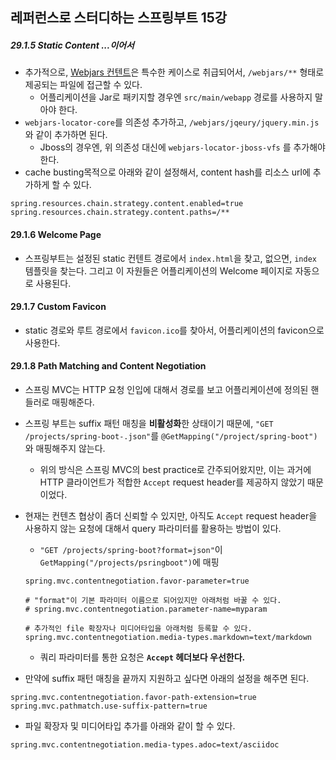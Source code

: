 ## 레퍼런스로 스터디하는 스프링부트 15강

##### 29.1.5 Static Content ...이어서

* 추가적으로, [Webjars 컨텐트](https://www.webjars.org/)은 특수한 케이스로 취급되어서, `/webjars/**` 형태로 제공되는 파일에 접근할 수 있다.
  * 어플리케이션을 Jar로 패키지할 경우엔 `src/main/webapp` 경로를 사용하지 말아야 한다.
* `webjars-locator-core`를 의존성 추가하고, `/webjars/jqeury/jquery.min.js`와 같이 추가하면 된다.
  * Jboss의 경우엔, 위 의존성 대신에  `webjars-locator-jboss-vfs` 를 추가해야 한다.
* cache busting목적으로 아래와 같이 설정해서, content hash를 리소스 url에 추가하게 할 수 있다.

```properties
spring.resources.chain.strategy.content.enabled=true
spring.resources.chain.strategy.content.paths=/**
```

#### 29.1.6 Welcome Page

* 스프링부트는 설정된 static 컨텐트 경로에서 `index.html`을 찾고, 없으면, `index` 템플릿을 찾는다. 그리고 이 자원들은 어플리케이션의 Welcome 페이지로 자동으로 사용된다.

#### 29.1.7 Custom Favicon

* static 경로와 루트 경로에서 `favicon.ico`를 찾아서, 어플리케이션의 favicon으로 사용한다.

#### 29.1.8 Path Matching and Content Negotiation

* 스프링 MVC는 HTTP 요청 인입에 대해서 경로를 보고 어플리케이션에 정의된 핸들러로 매핑해준다.

* 스프링 부트는 suffix 패턴 매칭을 **비활성화**한 상태이기 때문에, `"GET /projects/spring-boot-.json"`를 `@GetMapping("/project/spring-boot")`와 매핑해주지 않는다.

  * 위의 방식은 스프링 MVC의 best practice로 간주되어왔지만, 이는 과거에 HTTP 클라이언트가 적합한 `Accept` request header를 제공하지 않았기 때문이었다.

* 현재는 컨텐츠 협상이 좀더 신뢰할 수 있지만, 아직도 `Accept` request header을 사용하지 않는 요청에 대해서 query 파라미터를 활용하는 방법이 있다.

  * `"GET /projects/spring-boot?format=json"`이 `GetMapping("/projects/psringboot")`에 매핑

  ```properties
  spring.mvc.contentnegotiation.favor-parameter=true
  
  # "format"이 기본 파라미터 이름으로 되어있지만 아래처럼 바꿀 수 있다.
  # spring.mvc.contentnegotiation.parameter-name=myparam
  
  # 추가적인 file 확장자나 미디어타입을 아래처럼 등록할 수 있다.
  spring.mvc.contentnegotiation.media-types.markdown=text/markdown
  ```

  * 쿼리 파라미터를 통한 요청은 **`Accept` 헤더보다 우선한다.**

* 만약에 suffix 패턴 매칭을 끝까지 지원하고 싶다면 아래의 설정을 해주면 된다.

```properties
spring.mvc.contentnegotiation.favor-path-extension=true
spring.mvc.pathmatch.use-suffix-pattern=true
```

* 파일 확장자 및 미디어타입 추가를 아래와 같이 할 수 있다.

```properties
spring.mvc.contentnegotiation.media-types.adoc=text/asciidoc
```

